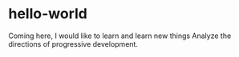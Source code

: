 # hello-world
Coming here, I would like to learn and learn new things
Analyze the directions of progressive development.
